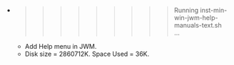 * >>>>>>>>> Running inst-min-win-jwm-help-manuals-text.sh ...
  * Add Help menu in JWM.
  * Disk size = 2860712K. Space Used = 36K.
